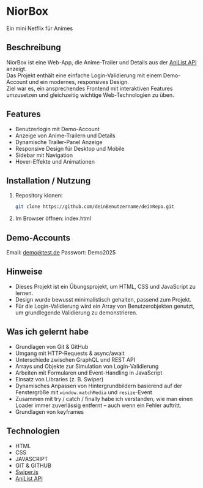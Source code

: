 # NiorBox

Ein mini Netflix für Animes

## Beschreibung

NiorBox ist eine Web-App, die Anime-Trailer und Details aus der [AniList API](https://anilist.gitbook.io/) anzeigt.  
Das Projekt enthält eine einfache Login-Validierung mit einem Demo-Account und ein modernes, responsives Design.  
Ziel war es, ein ansprechendes Frontend mit interaktiven Features umzusetzen und gleichzeitig wichtige Web-Technologien zu üben.

## Features

- Benutzerlogin mit Demo-Account
- Anzeige von Anime-Trailern und Details
- Dynamische Trailer-Panel Anzeige
- Responsive Design für Desktop und Mobile
- Sidebar mit Navigation
- Hover-Effekte und Animationen

## Installation / Nutzung

1. Repository klonen:

   ```bash
   git clone https://github.com/deinBenutzername/deinRepo.git

   ```

2. Im Browser öffnen: index.html

## Demo-Accounts

Email: demo@test.de
Passwort: Demo2025

## Hinweise

- Dieses Projekt ist ein Übungsprojekt, um HTML, CSS und JavaScript zu lernen.
- Design wurde bewusst minimalistisch gehalten, passend zum Projekt.
- Für die Login-Validierung wird ein Array von Benutzerobjekten genutzt, um grundlegende Validierung zu demonstrieren.

## Was ich gelernt habe

- Grundlagen von Git & GitHub
- Umgang mit HTTP-Requests & async/await
- Unterschiede zwischen GraphQL und REST API
- Arrays und Objekte zur Simulation von Login-Validierung
- Arbeiten mit Formularen und Event-Handling in JavaScript
- Einsatz von Libraries (z. B. Swiper)
- Dynamisches Anpassen von Hintergrundbildern basierend auf der Fenstergröße mit `window.matchMedia` und `resize`-Event
- Zusammen mit try / catch / finally habe ich verstanden, wie man einen Loader immer zuverlässig entfernt – auch wenn ein Fehler auftritt.
- Grundlagen von keyframes

## Technologien

- HTML
- CSS
- JAVASCRIPT
- GIT & GITHUB
- [Swiper.js](https://swiperjs.com/)
- [AniList API](https://anilist.gitbook.io/)
